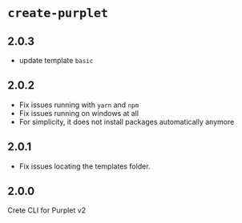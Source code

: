 # `create-purplet`

## 2.0.3

- update template `basic`

## 2.0.2

- Fix issues running with `yarn` and `npm`
- Fix issues running on windows at all
- For simplicity, it does not install packages automatically anymore

## 2.0.1

- Fix issues locating the templates folder.

## 2.0.0

Crete CLI for Purplet v2
